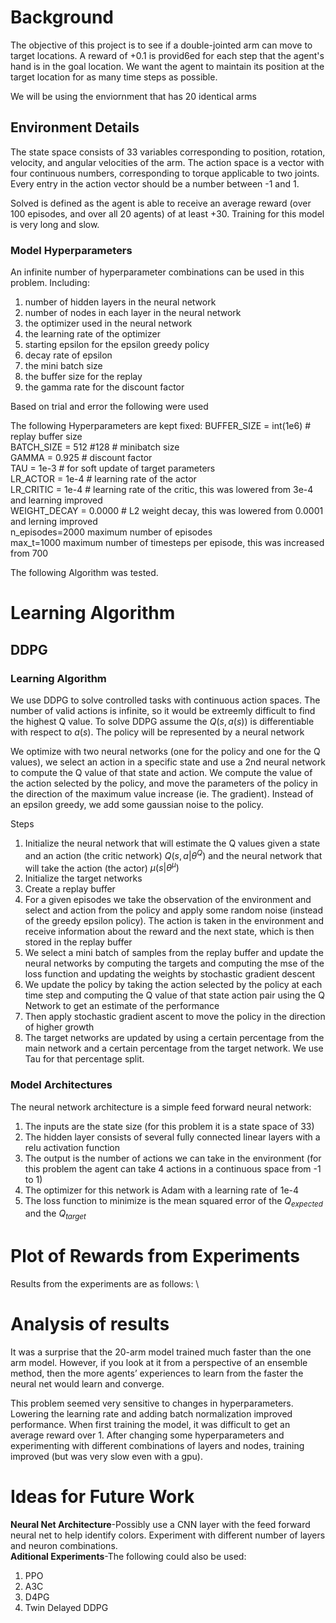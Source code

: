 # Background
The objective of this project is to see if a double-jointed arm can move to target locations. A reward of +0.1 is provid6ed for each step that the agent's hand is in the goal location. We want the agent to maintain its position at the target location for as many time steps as possible.

We will be using the enviornment that has 20 identical arms


## Environment Details

The state space consists of 33 variables corresponding to position, rotation, velocity, and angular velocities of the arm. The action space is a vector with four continuous numbers, corresponding to torque applicable to two joints. Every entry in the action vector should be a number between -1 and 1.

Solved is defined as the agent is able to receive an average reward (over 100 episodes, and over all 20 agents) of at least +30.
Training for this model is very long and slow.

### Model Hyperparameters
An infinite number of hyperparameter combinations can be used in this problem.  Including:
1. number of hidden layers in the neural network
2. number of nodes in each layer in the neural network
3. the optimizer used in the neural network
4. the learning rate of the optimizer
5. starting epsilon for the epsilon greedy policy
6. decay rate of epsilon
7. the mini batch size
8. the buffer size for the replay
9. the gamma rate for the discount factor

Based on trial and error the following were used

The following Hyperparameters are kept fixed:
BUFFER_SIZE = int(1e6)  # replay buffer size \
BATCH_SIZE = 512 #128        # minibatch size \
GAMMA = 0.925            # discount factor \
TAU = 1e-3              # for soft update of target parameters \
LR_ACTOR = 1e-4         # learning rate of the actor \
LR_CRITIC = 1e-4        # learning rate of the critic, this was lowered from 3e-4 and learning improved \
WEIGHT_DECAY = 0.0000   # L2 weight decay, this was lowered from 0.0001 and lerning improved \
n_episodes=2000		 maximum number of episodes \
max_t=1000		 maximum number of timesteps per episode, this was increased from 700 




The following Algorithm was tested. 

# Learning Algorithm
 
## DDPG
### Learning Algorithm
We use DDPG to solve controlled tasks with continuous action spaces.  The number of valid actions is infinite, so it would be extreemly difficult to find the highest Q value.  To solve DDPG assume the $Q(s,a(s))$ is differentiable with respect to $a(s)$.  The policy will be represented by a neural network

We optimize with two neural networks (one for the policy and one for the Q values), we select an action in a specific state and use a 2nd neural network to compute the Q value of that state and action.  We compute the value of the action selected by the policy, and move the parameters of the policy in the direction of the maximum value increase (ie. The gradient).  Instead of an epsilon greedy, we add some gaussian noise to the policy. 

Steps
1.	Initialize the neural network that will estimate the Q values given a state and an action (the critic network) $Q(s,a|\theta^{Q})$ and the neural network that will take the action (the actor) $\mu(s|\theta^{\mu})$
2.	Initialize the target networks
3.	Create a replay buffer
4.	For a given episodes we take the observation of the environment and select and action from the policy and apply some random noise (instead of the greedy epsilon policy).  The action is taken in the environment and receive information about the reward and the next state, which is then stored in the replay buffer
5.	We select a mini batch of samples from the replay buffer and update the neural networks by computing the targets and computing the mse of the loss function and updating the weights by stochastic gradient descent 
6.	We update the policy by taking the action selected by the policy at each time step and computing the Q value of that state action pair using the Q Network to get an estimate of the performance
7.	Then apply stochastic gradient ascent to move the policy in the direction of higher growth
8.	The target networks are updated by using a certain percentage from the main network and a certain percentage from the target network.  We use Tau for that percentage split. 

### Model Architectures
The neural network architecture is a simple feed forward neural network:  
1. The inputs are the state size (for this problem it is a state space of 33)
2. The hidden layer consists of several fully connected linear layers with a relu activation function
3. The output is the number of actions we can take in the environment (for this problem the agent can take 4 actions in a continuous space from -1 to 1)
4. The optimizer for this network is Adam with a learning rate of 1e-4
5. The loss function to minimize is the mean squared error of the $Q_{expected}$ and the $Q_{target}$
 



# Plot of Rewards from Experiments
Results from the experiments are as follows: \
# Analysis of results
It was a surprise that the 20-arm model trained much faster than the one arm model.  However, if you look at it from a perspective of an ensemble method, then the more agents’ experiences to learn from the faster the neural net would learn and converge.  

This problem seemed very sensitive to changes in hyperparameters.  Lowering the learning rate and adding batch normalization improved performance.  When first training the model, it was difficult to get an average reward over 1.  After changing some hyperparameters and experimenting with different combinations of layers and nodes, training improved (but was very slow even with a gpu).


# Ideas for Future Work
**Neural Net Architecture**-Possibly use a CNN layer with the feed forward neural net to help identify colors.  Experiment with different number of layers and neuron combinations.  
**Aditional Experiments**-The following could also be used: 
1. PPO
2. A3C
3. D4PG
4. Twin Delayed DDPG
